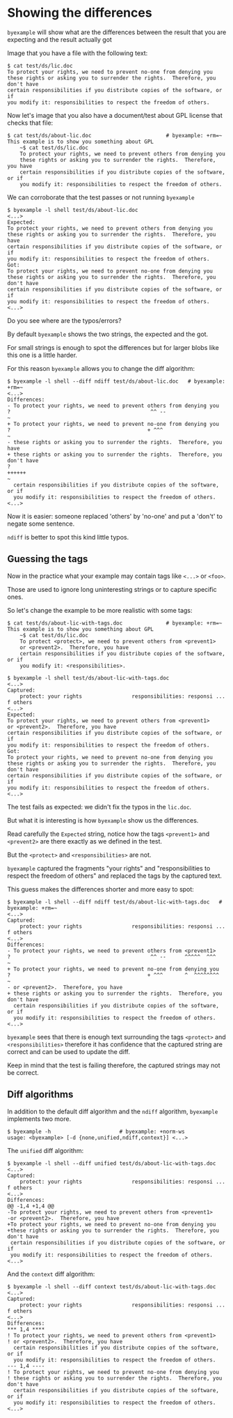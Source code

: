 <!--
Check that we have byexample installed first
$ hash byexample                                    # byexample: +fail-fast

$ alias byexample=byexample\ --pretty\ none

--
-->

# Showing the differences

``byexample`` will show what are the differences between the result that
you are expecting and the result actually got

Image that you have a file with the following text:

```
$ cat test/ds/lic.doc
To protect your rights, we need to prevent no-one from denying you
these rights or asking you to surrender the rights.  Therefore, you don't have
certain responsibilities if you distribute copies of the software, or if
you modify it: responsibilities to respect the freedom of others.

```

Now let's image that you also have a document/test about GPL license
that checks that file:

```
$ cat test/ds/about-lic.doc                        # byexample: +rm=~
This example is to show you something about GPL
    ~$ cat test/ds/lic.doc
    To protect your rights, we need to prevent others from denying you
    these rights or asking you to surrender the rights.  Therefore, you have
    certain responsibilities if you distribute copies of the software, or if
    you modify it: responsibilities to respect the freedom of others.

```

We can corroborate that the test passes or not running ``byexample``

```
$ byexample -l shell test/ds/about-lic.doc
<...>
Expected:
To protect your rights, we need to prevent others from denying you
these rights or asking you to surrender the rights.  Therefore, you have
certain responsibilities if you distribute copies of the software, or if
you modify it: responsibilities to respect the freedom of others.
Got:
To protect your rights, we need to prevent no-one from denying you
these rights or asking you to surrender the rights.  Therefore, you don't have
certain responsibilities if you distribute copies of the software, or if
you modify it: responsibilities to respect the freedom of others.
<...>

```

Do you see where are the typos/errors?

By default ``byexample`` shows the two strings, the expected and the got.

For small strings is enough to spot the differences but for larger blobs
like this one is a little harder.

For this reason ``byexample`` allows you to change the diff algorithm:

```
$ byexample -l shell --diff ndiff test/ds/about-lic.doc   # byexample: +rm=~
<...>
Differences:
- To protect your rights, we need to prevent others from denying you
?                                             ^^ --
~
+ To protect your rights, we need to prevent no-one from denying you
?                                            + ^^^
~
- these rights or asking you to surrender the rights.  Therefore, you have
+ these rights or asking you to surrender the rights.  Therefore, you don't have
?                                                                    ++++++
~
  certain responsibilities if you distribute copies of the software, or if
  you modify it: responsibilities to respect the freedom of others.
<...>

```

Now it is easier: someone replaced 'others' by 'no-one' and put a 'don't' to
negate some sentence.

``ndiff`` is better to spot this kind little typos.

## Guessing the tags

Now in the practice what your example may contain tags
like ``<...>`` or ``<foo>``.

Those are used to ignore long uninteresting strings or to capture specific
ones.

So let's change the example to be more realistic with some tags:

```
$ cat test/ds/about-lic-with-tags.doc              # byexample: +rm=~
This example is to show you something about GPL
    ~$ cat test/ds/lic.doc
    To protect <protect>, we need to prevent others from <prevent1>
    or <prevent2>.  Therefore, you have
    certain responsibilities if you distribute copies of the software, or if
    you modify it: <responsibilities>.

```

```
$ byexample -l shell test/ds/about-lic-with-tags.doc
<...>
Captured:
    protect: your rights                responsibilities: responsi ... f others
<...>
Expected:
To protect your rights, we need to prevent others from <prevent1>
or <prevent2>.  Therefore, you have
certain responsibilities if you distribute copies of the software, or if
you modify it: responsibilities to respect the freedom of others.
Got:
To protect your rights, we need to prevent no-one from denying you
these rights or asking you to surrender the rights.  Therefore, you don't have
certain responsibilities if you distribute copies of the software, or if
you modify it: responsibilities to respect the freedom of others.
<...>

```

The test fails as expected: we didn't fix the typos in the ``lic.doc``.

But what it is interesting is how ``byexample`` show us the differences.

Read carefully the ``Expected`` string, notice how the tags ``<prevent1>``
and ``<prevent2>`` are there exactly as we defined in the test.

But the ``<protect>`` and ``<responsibilities>`` are not.

``byexample`` captured the fragments "your rights" and "responsibilities to
respect the freedom of others" and replaced the tags by the captured text.

This guess makes the differences shorter and more easy to spot:

```
$ byexample -l shell --diff ndiff test/ds/about-lic-with-tags.doc   # byexample: +rm=~
<...>
Captured:
    protect: your rights                responsibilities: responsi ... f others
<...>
Differences:
- To protect your rights, we need to prevent others from <prevent1>
?                                             ^^ --      ^^^^^  ^^^
~
+ To protect your rights, we need to prevent no-one from denying you
?                                            + ^^^       ^  ^^^^^^^^
~
- or <prevent2>.  Therefore, you have
+ these rights or asking you to surrender the rights.  Therefore, you don't have
  certain responsibilities if you distribute copies of the software, or if
  you modify it: responsibilities to respect the freedom of others.
<...>

```

``byexample`` sees that there is enough text surrounding the tags ``<protect>``
and ``<responsibilities>`` therefore it has confidence that the captured string
are correct and can be used to update the diff.

Keep in mind that the test is failing therefore, the captured strings
may not be correct.

## Diff algorithms

In addition to the default diff algorithm and the ``ndiff`` algorithm,
``byexample`` implements two more.

```
$ byexample -h                      # byexample: +norm-ws
usage: <byexample> [-d {none,unified,ndiff,context}] <...>

```

The ``unified`` diff algorithm:

```
$ byexample -l shell --diff unified test/ds/about-lic-with-tags.doc
<...>
Captured:
    protect: your rights                responsibilities: responsi ... f others
<...>
Differences:
@@ -1,4 +1,4 @@
-To protect your rights, we need to prevent others from <prevent1>
-or <prevent2>.  Therefore, you have
+To protect your rights, we need to prevent no-one from denying you
+these rights or asking you to surrender the rights.  Therefore, you don't have
 certain responsibilities if you distribute copies of the software, or if
 you modify it: responsibilities to respect the freedom of others.
<...>

```

And the ``context`` diff algorithm:

```
$ byexample -l shell --diff context test/ds/about-lic-with-tags.doc
<...>
Captured:
    protect: your rights                responsibilities: responsi ... f others
<...>
Differences:
*** 1,4 ****
! To protect your rights, we need to prevent others from <prevent1>
! or <prevent2>.  Therefore, you have
  certain responsibilities if you distribute copies of the software, or if
  you modify it: responsibilities to respect the freedom of others.
--- 1,4 ----
! To protect your rights, we need to prevent no-one from denying you
! these rights or asking you to surrender the rights.  Therefore, you don't have
  certain responsibilities if you distribute copies of the software, or if
  you modify it: responsibilities to respect the freedom of others.
<...>

```
